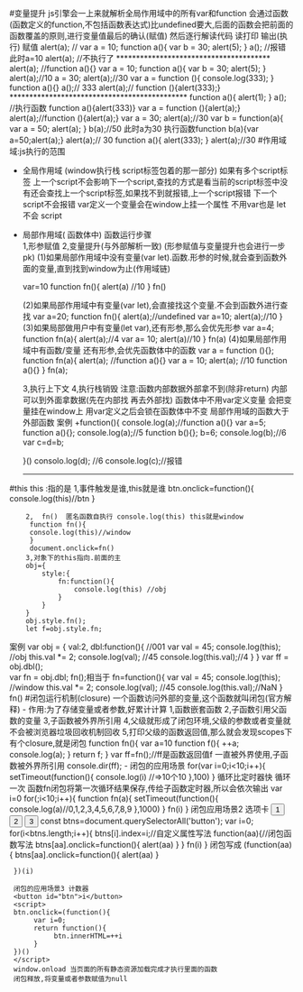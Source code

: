 #变量提升
     js引擎会一上来就解析全局作用域中的所有var和function 会通过函数(函数定义的function,不包括函数表达式)比undefined要大,后面的函数会把前面的函数覆盖的原则,进行变量值最后的确认(赋值) 
     然后逐行解读代码  读打印 输出(执行) 赋值
     alert(a); //
    var a = 10;
    function a(){
        var b = 30;
        alert(5);
    }
     a(); //报错 此时a=10
    alert(a); //不执行了
    ***************************************
     alert(a);  //function a(){}
    var a = 10;
    function a(){
        var b = 30;
        alert(5);
    }
    alert(a);//10
    a = 30;
    alert(a);//30
    var a = function (){
        console.log(333);
    } 
    function a(){}
    a();//   333
    alert(a);//  function (){alert(333);} 
    *********************************************
    function a(){
        alert(1);
    }
    a(); //执行函数 function a(){alert(333)}
    var a = function (){alert(a);}
    alert(a);//function (){alert(a);}
    var a = 30;
    alert(a);//30
    var b = function(a){
        var a = 50;
        alert(a);
    }
    b(a);//50 此时a为30 执行函数function b(a){var a=50;alert(a);}
    alert(a);// 30
    function a(){
        alert(333);
    }
    alert(a);//30
#作用域
   域:js执行的范围 
   - 全局作用域 (window执行栈 script标签包着的那一部分)
   如果有多个script标签 上一个script不会影响下一个script,查找的方式是看当前的script标签中没有还会查找上一个script标签,如果找不到就报错,上一个script报错 下一个script不会报错
   var定义一个变量会在window上挂一个属性 不用var也是 let不会
   script
   - 局部作用域( 函数体中)
     函数运行步骤  
     1,形参赋值 
     2,变量提升(与外部解析一致)  (形参赋值与变量提升也会进行一步pk)
     (1)如果局部作用域中没有变量(var let).函数.形参的时候,就会查到函数外面的变量,直到找到window为止(作用域链)
     
     var=10
     function fn(){
          alert(a) //10
     }
     fn()
     
     (2)如果局部作用域中有变量(var let),会直接找这个变量.不会到函数外进行查找
     var a=20;
     function fn(){
          alert(a);//undefined
          var a=10;
          alert(a);//10
     }
     (3)如果局部做用户中有变量(let var),还有形参,那么会优先形参
     var a=4;
     function fn(a){
         alert(a);//4
         var a= 10;
         alert(a)//10
     }
     fn(a)
     (4)如果局部作用域中有函数/变量 还有形参,会优先函数体中的函数
      var a = function (){};
            function fn(a){
                alert(a);  //function a(){}
                var a = 10;
                alert(a); //10
                function a(){}
            }
            fn(a);

     3,执行上下文 
     4,执行栈销毁 
     注意:函数内部数据外部拿不到(除非return) 内部可以到外面拿数据(先在内部找 再去外部找)
     函数体中不用var定义变量 会把变量挂在window上 用var定义之后会锁在函数体中不变
     局部作用域的函数大于外部函数
     案例
     +function(){
          console.log(a);//function a(){}
          var a=5;
          function a(){};
          console.log(a);//5
          function b(){};
          b=6;
          console.log(b);//6
          var c=d=b;

     }()
     consolo.log(d); //6
     console.log(c);//报错
     *************************************

#this
this  :指的是
        1,事件触发是谁,this就是谁
      btn.onclick=function(){
             console.log(this)//btn
            }

        2,  fn()  匿名函数自执行 console.log(this) this就是window
         function fn(){
         console.log(this)//window
         }
         document.onclick=fn()
        3,对象下的this指向.前面的主
        obj={
            style:{
                fn:function(){
                    console.log(this) //obj
                }
            }
        }
        obj.style.fn();
        let f=obj.style.fn;
案例
     var obj = {
        val:2,
        dbl:function(){ //001
            var val = 45;
            console.log(this); //obj
            this.val *= 2;
            console.log(val); //45
            console.log(this.val);//4
        }
    }
     var ff = obj.dbl();   
     var fn = obj.dbl; 
     fn();相当于
        fn=function(){ 
            var val = 45;
            console.log(this); //window
            this.val *= 2;
            console.log(val); //45
            console.log(this.val);//NaN
        }
        fn()
#闭包运行机制(closure)
     一个函数访问外部的变量,这个函数就叫闭包(官方解释)
    - 作用:为了存储变量或者参数,好累计计算
     1,函数嵌套函数
     2,子函数引用父函数的变量
     3,子函数被外界所引用
     4,父级就形成了闭包环境,父级的参数或者变量就不会被浏览器垃圾回收机制回收
     5,打印父级的函数返回值,那么就会发现scopes下有个closure,就是闭包
     function fn(){
          var a=10
          function f(){
               ++a;
               console.log(a);
          }
          return f;
     }
     var ff=fn();//ff是函数返回值f 一直被外界使用,子函数被外界所引用
     console.dir(ff);
     - 闭包的应用场景
      for(var i=0;i<10;i++){
          setTimeout(function(){
               console.log(i) //=>10个10
          },100)
     }
     循环比定时器快  循环一次 函数fn闭包将第一次循环结果保存,传给子函数定时器,所以会依次输出
     var i=0
     for(;i<10;i++){
          function fn(a){
               setTimeout(function(){
                    console.log(a)//0,1,2,3,4,5,6,7,8,9
               },1000)
          }
          fn(i)
     }
     闭包应用场景2 选项卡 
     <button id="btn">1</button>
     <button id="btn2">2</button>
     <button>3</button>
     const btns=document.querySelectorAll('button');
     var i=0;
     for(i<btns.length;i++){
          btns[i].index=i;//自定义属性写法
          function(aa){//闭包函数写法
               btns[aa].onclick=function(){
               alert(aa)
          }
          }
          fn(i)
     }
     闭包写成
     (function(aa){
          btns[aa].onclick=function(){
               alert(aa)
          }

     })(i)

     闭包的应用场景3 计数器
     <button id="btn">i</button>
     <script>
     btn.onclick=(function(){
          var i=0;
          return function(){
               btn.innerHTML=++i
          }
     })()
     </script>
     window.onload 当页面的所有静态资源加载完成才执行里面的函数
     闭包释放,将变量或者参数赋值为null


    